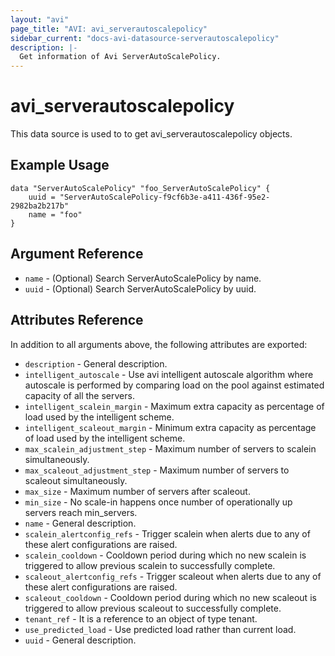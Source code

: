 ```yaml
---
layout: "avi"
page_title: "AVI: avi_serverautoscalepolicy"
sidebar_current: "docs-avi-datasource-serverautoscalepolicy"
description: |-
  Get information of Avi ServerAutoScalePolicy.
---
```


# avi_serverautoscalepolicy

This data source is used to to get avi_serverautoscalepolicy objects.

## Example Usage

```hcl
data "ServerAutoScalePolicy" "foo_ServerAutoScalePolicy" {
    uuid = "ServerAutoScalePolicy-f9cf6b3e-a411-436f-95e2-2982ba2b217b"
    name = "foo"
}
```

## Argument Reference

* `name` - (Optional) Search ServerAutoScalePolicy by name.
* `uuid` - (Optional) Search ServerAutoScalePolicy by uuid.

## Attributes Reference

In addition to all arguments above, the following attributes are exported:

* `description` - General description.
* `intelligent_autoscale` - Use avi intelligent autoscale algorithm where autoscale is performed by comparing load on the pool against estimated capacity of all the servers.
* `intelligent_scalein_margin` - Maximum extra capacity as percentage of load used by the intelligent scheme.
* `intelligent_scaleout_margin` - Minimum extra capacity as percentage of load used by the intelligent scheme.
* `max_scalein_adjustment_step` - Maximum number of servers to scalein simultaneously.
* `max_scaleout_adjustment_step` - Maximum number of servers to scaleout simultaneously.
* `max_size` - Maximum number of servers after scaleout.
* `min_size` - No scale-in happens once number of operationally up servers reach min_servers.
* `name` - General description.
* `scalein_alertconfig_refs` - Trigger scalein when alerts due to any of these alert configurations are raised.
* `scalein_cooldown` - Cooldown period during which no new scalein is triggered to allow previous scalein to successfully complete.
* `scaleout_alertconfig_refs` - Trigger scaleout when alerts due to any of these alert configurations are raised.
* `scaleout_cooldown` - Cooldown period during which no new scaleout is triggered to allow previous scaleout to successfully complete.
* `tenant_ref` - It is a reference to an object of type tenant.
* `use_predicted_load` - Use predicted load rather than current load.
* `uuid` - General description.

